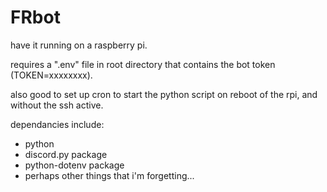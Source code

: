 # FRbot
 
have it running on a raspberry pi.

requires a ".env" file in root directory that contains the bot token (TOKEN=xxxxxxxx).

also good to set up cron to start the python script on reboot of the rpi, and without the ssh active.

dependancies include:
- python
- discord.py package
- python-dotenv package
- perhaps other things that i'm forgetting...
